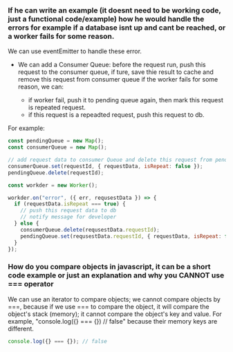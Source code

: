 ### If he can write an example (it doesnt need to be working code, just a functional code/example) how he would handle the errors for example if a database isnt up and cant be reached, or a worker fails for some reason.

We can use eventEmitter to handle these error.

- We can add a Consumer Queue: before the request run, push this request to the consumer queue, if ture, save thie result to cache and remove this request from consumer queue if the worker fails for some reason, we can:

  - if worker fail, push it to pending queue again, then mark this request is repeated request.
  - if this request is a repeadted request, push this request to db.

For example:

```javascript
const pendingQueue = new Map();
const consumerQueue = new Map();

// add request data to consumer Queue and delete this request from pending queue
consumerQueue.set(requestId, { requestData, isRepeat: false });
pendingQueue.delete(requestId);

const workder = new Worker();

workder.on("error", ({ err, requsestData }) => {
  if (requestData.isRepeat === true) {
    // push this request data to db
    // notify message for developer
  } else {
    consumerQueue.delete(requsestData.requestId);
    pendingQueue.set(requsestData.requestId, { requestData, isRepeat: false });
  }
});
```

### How do you compare objects in javascript, it can be a short code example or just an explanation and why you CANNOT use === operator

We can use an iterator to compare objects; we cannot compare objects by ===, because if we use === to compare the object, it will compare the object's stack (memory); it cannot compare the object's key and value. For example, "console.log({} === {}) // false" because their memory keys are different.

```javascript
console.log({} === {}); // false
```
